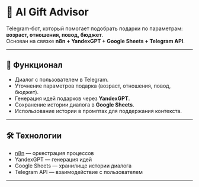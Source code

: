 # 🎁 AI Gift Advisor

Telegram-бот, который помогает подобрать подарки по параметрам: **возраст, отношения, повод, бюджет**.  
Основан на связке **n8n + YandexGPT + Google Sheets + Telegram API**.

---

## 🚀 Функционал
- Диалог с пользователем в Telegram.  
- Уточнение параметров подарка (возраст, отношения, повод, бюджет).  
- Генерация идей подарков через **YandexGPT**.  
- Сохранение истории диалога в **Google Sheets**.  
- Использование истории в промптах для поддержания контекста.  

---

## 🛠️ Технологии
- [n8n](https://n8n.io) — оркестрация процессов  
- YandexGPT — генерация идей  
- Google Sheets — хранилище истории диалога  
- Telegram API — взаимодействие с пользователем  

---


